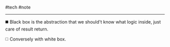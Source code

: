 #tech #note 

---
◼️ Black box is the abstraction that we should't know what logic inside, just care of result return.
	
◻️ Conversely with white box.